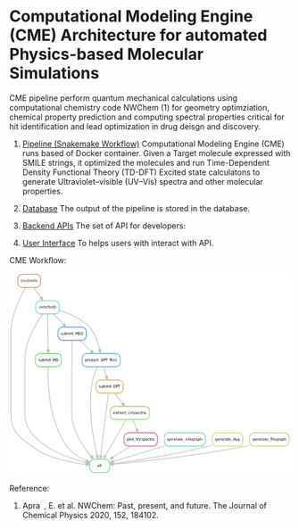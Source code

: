 # Computational Modeling Engine (CME) Architecture for automated Physics-based Molecular Simulations

CME pipeline perform quantum mechanical calculations using computational chemistry code NWChem (1) for geometry optimziation, chemical property prediction and computing spectral properties critical for hit identification and lead optimization in drug deisgn and discovery.

1. [Pipeline (Snakemake Workflow)](devDocs/pipeline.md)
   Computational Modeling Engine (CME) runs based of Docker container. Given a Target molecule expressed with SMILE strings, it optimized the molecules and run Time-Dependent Density Functional Theory (TD-DFT) Excited state calculatons to generate Ultraviolet–visible (UV–Vis) spectra and other molecular properties.
   
2. [Database](devDocs/database.md)
   The output of the pipeline is stored in the database.
    
3. [Backend APIs](apis/api.md)
   The set of API for developers:
     
4. [User Interface](devDocs/webapp.md)
   To helps users with interact with API.

CME Workflow:

![alt text](./logs/cme_rulegraph.png)


Reference: 
1. Apra , E. et al. NWChem: Past, present, and future. The Journal of Chemical Physics
2020, 152, 184102.
